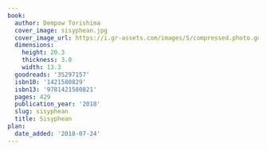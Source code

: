 ```yaml
---
book:
  author: Dempow Torishima
  cover_image: sisyphean.jpg
  cover_image_url: https://i.gr-assets.com/images/S/compressed.photo.goodreads.com/books/1513109104l/35297157._SX98_.jpg
  dimensions:
    height: 20.3
    thickness: 3.0
    width: 13.3
  goodreads: '35297157'
  isbn10: '1421580829'
  isbn13: '9781421580821'
  pages: 429
  publication_year: '2018'
  slug: sisyphean
  title: Sisyphean
plan:
  date_added: '2018-07-24'
---
```

